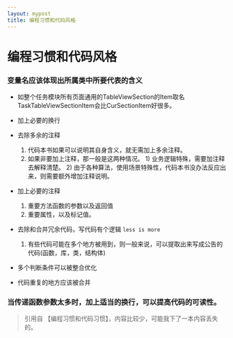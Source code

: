 ```yaml
---
layout: mypost
title: 编程习惯和代码风格
---
```


# 编程习惯和代码风格

### 变量名应该体现出所属类中所要代表的含义
+ 如整个任务模块所有页面通用的TableViewSection的Item取名TaskTableViewSectionItem会比CurSectionItem好很多。
+ 加上必要的换行
+ 去除多余的注释

  1. 代码本书如果可以说明其自身含义，就无需加上多余注释。
  2. 如果非要加上注释，那一般是这两种情况。 1) 业务逻辑特殊，需要加注释去解释清楚。  2) 由于各种算法，使用场景特殊性，代码本书没办法反应出来，则需要额外增加注释说明。

+ 加上必要的注释
  1. 重要方法函数的参数以及返回值
  2. 重要属性，以及标记值。

+ 去除和合并冗余代码，写代码有个逻辑 ``` less is more ```
  1. 有些代码可能在多个地方被用到，则一般来说，可以提取出来写成公告的代码(函数，库，类，结构体)

+ 多个判断条件可以被整合优化

+ 代码重复的地方应该被合并

### 当传递函数参数太多时，加上适当的换行，可以提高代码的可读性。

> 引用自 【编程习惯和代码习惯】，内容比较少，可能我下了一本内容丢失的。
